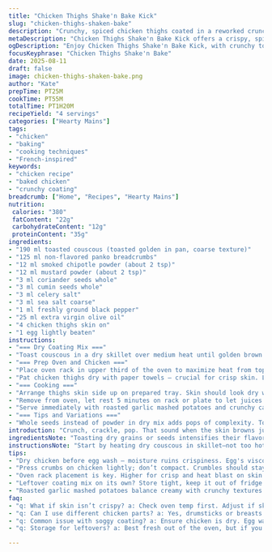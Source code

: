 ```yaml
---
title: "Chicken Thighs Shake'n Bake Kick"
slug: "chicken-thighs-shaken-bake"
description: "Crunchy, spiced chicken thighs coated in a reworked crunchy crust made from toasted couscous and panko. Smoky paprika swapped with chipotle powder for deeper heat. Adds cumin seeds whole for texture and aroma. Baked until skin crisps to a golden crackle; meat pulls clean from bone. A quick egg wash replaces batter for easier coating. Oven rack positioning shifted for better airflow and even browning. Accompanied by roasted garlic mashed potatoes and a tangy cabbage slaw. Simple, straightforward. Techniques honed to avoid soggy coating or drying out the meat."
metaDescription: "Chicken Thighs Shake'n Bake Kick offers a crispy, spiced exterior with tender meat. A must-try for those who love texture and flavor contrast."
ogDescription: "Enjoy Chicken Thighs Shake'n Bake Kick, with crunchy toasted couscous crust. Perfect texture and smoky flavor for your next meal."
focusKeyphrase: "Chicken Thighs Shake'n Bake"
date: 2025-08-11
draft: false
image: chicken-thighs-shaken-bake.png
author: "Kate"
prepTime: PT25M
cookTime: PT55M
totalTime: PT1H20M
recipeYield: "4 servings"
categories: ["Hearty Mains"]
tags:
- "chicken"
- "baking"
- "cooking techniques"
- "French-inspired"
keywords:
- "chicken recipe"
- "baked chicken"
- "crunchy coating"
breadcrumb: ["Home", "Recipes", "Hearty Mains"]
nutrition: 
 calories: "380"
 fatContent: "22g"
 carbohydrateContent: "12g"
 proteinContent: "35g"
ingredients:
- "190 ml toasted couscous (toasted golden in pan, coarse texture)"
- "125 ml non-flavored panko breadcrumbs"
- "12 ml smoked chipotle powder (about 2 tsp)"
- "12 ml mustard powder (about 2 tsp)"
- "3 ml coriander seeds whole"
- "3 ml cumin seeds whole"
- "3 ml celery salt"
- "3 ml sea salt coarse"
- "1 ml freshly ground black pepper"
- "25 ml extra virgin olive oil"
- "4 chicken thighs skin on"
- "1 egg lightly beaten"
instructions:
- "=== Dry Coating Mix ==="
- "Toast couscous in a dry skillet over medium heat until golden brown and fragrant, stirring constantly to avoid burning; cool slightly. In a bowl, mix toasted couscous, panko, chipotle powder, mustard powder, celery salt, sea salt, pepper. Add whole coriander and cumin seeds last; they provide bursts of flavor and texture when bitten into. Stir in the olive oil so mixture clumps slightly but remains crumbly. Set aside."
- "=== Prep Oven and Chicken ==="
- "Place oven rack in upper third of the oven to maximize heat from top for crisp skin. Preheat oven to 210 °C (410 °F). Line a baking tray with parchment paper or a nonstick mat for cleanup and even cooking."
- "Pat chicken thighs dry with paper towels — crucial for crisp skin. Lightly coat each thigh with the beaten egg, shaking off excess so the coating adheres but doesn’t turn gummy. Immediately press thighs into the coating mixture, ensuring skin side and sides are thoroughly coated. Don’t overcrowd; work in batches if needed."
- "=== Cooking ==="
- "Arrange thighs skin side up on prepared tray. Skin should look dry with visible crumbs attached. Slide into preheated oven. Bake about 55 minutes, but look for skin turning deep golden brown with some darker spots — crackling sound when pressed lightly with tongs. Bone should pull easily when tested. If skin browns too fast, lower temp to 190 °C and extend by 5-10 minutes."
- "Remove from oven, let rest 5 minutes on rack or plate to let juices redistribute. Skin will firm up more as it rests, preventing sogginess."
- "Serve immediately with roasted garlic mashed potatoes and crunchy cabbage slaw—balance soft, creamy, and crispy textures."
- "=== Tips and Variations ==="
- "Whole seeds instead of powder in dry mix adds pops of complexity. Toasting couscous gives nuttiness absent in Rice Krispies substitute. Olive oil addition prevents dryness and helps crumbs brown evenly. Egg wash instead of batter cuts mess and creates crisp adhesion without sogginess. Chicken thighs naturally moister than breasts tolerate longer cook. Overcrowding tray is a sure way to steam coating off. Visual and tactile cues—crackling golden skin, easy bone pull—matter more than strict cook times."
introduction: "Crunch, crackle, pop. That sound when the skin browns just right and the coating catches fire with smoky heat. Forget soggy chicken drenched in sauce and dull crumbs. Focus on texture and timing. Toasted couscous replaces those bland cereal bits, giving actual toasted grain flavor plus more bite. Whole cumin and coriander seeds in the mix roast in the oven with the chicken. They swell, release oils, little explosions of spice under each bite. Egg wash first — no soaking, less slipping off. Bake high and upfront in oven for the heat blast your thighs need to crisp skin. Learning to spot when chicken is done by touch and appearance saves time and dry meat. Play with spices; chipotle lends smoky heat but don’t overdo it—balance is key. Starchy mashed potatoes with roasted garlic bring mellow richness next to crunchy slaw. This is technique and seasoning over fluff and shortcuts."
ingredientsNote: "Toasting dry grains or seeds intensifies their flavors and avoids raw starchy notes that leave dull aftertaste. Couscous behaves like a tiny pasta, providing nuttiness and absorbent texture that bread crumbs lack. Use panko for light crunch, avoid fine crumbs that cake. Whole cumin and coriander introduce texture contrast and tiny bursts of heat. Chipotle powder replaces paprika, adding a smoky warmth versus just color. Olive oil must be evenly distributed to brown crumbs without making coating greasy or soggy. Pat chicken dry with kitchen towel before applying egg; moisture ruins crispiness. Substitutions: use rye or millet flakes if you lack couscous, or crushed cornflakes for crunch and sweetness. For spice, ground chipotle is milder; add smoked paprika and cayenne if unavailable. Egg wash can be swapped with yogurt or buttermilk for tang, but adds moisture so reduce starting oil slightly."
instructionsNote: "Start by heating dry couscous in skillet—not too hot, stir constantly. Burnt couscous smells acrid. Combine dry ingredients separately before oil addition to avoid clumps. Coat chicken with egg quickly — if it sits too long, egg viscous qualities change and crumbs slide off. Press crumbs firmly onto the surface but don’t compact like meatballs; keep crumbles loose for crisp. Bake on upper oven rack for stronger radiant heat, but watch carefully so it doesn’t burn. Flip only if skin is stuck or uneven crisping occurs. Use tactile cues: chicken should feel loose at joint, not rubbery. Rest chicken on wire rack so bottom stays crisp instead of steaming. Leftover coating mix holds tightly covered, but lose crunchiness if refrigerated. Avoid overcrowding trays — space needed for air circulation, essential for crisp crust."
tips:
- "Dry chicken before egg wash — moisture ruins crispiness. Egg's viscosity changes, crumbs won't stick. Pat dry with paper towels, like really dry. Don't let the egg sit too long, or it'll get sloppy."
- "Press crumbs on chicken lightly; don’t compact. Crumbles should stay loose for better texture. Clumps will bake unevenly, prefer a light touch for crispiness. Kitchen cues matter, like golden skin and crisp sounds."
- "Oven rack placement is key. Higher for crisp and heat blast on skin. Watch closely to avoid burning. If skin sticks during cooking, cautiously flip; higher rack, stronger heat, but keep an eye."
- "Leftover coating mix on its own? Store tight, keep it out of fridge. Crunch goes bye-bye if you chill. Also, tailor spices to taste, new combinations — tons of options from smoked paprika to cayenne."
- "Roasted garlic mashed potatoes balance creamy with crunchy textures — they go hand in hand. Add butter, sour cream for richness. Cabbage slaw, tangy and fresh, cuts through the richness. Play with layers."
faq:
- "q: What if skin isn’t crispy? a: Check oven temp first. Adjust if skin browns too fast; also watch for steam. Higher rack means heat. Pat chicken dry, moisture is the enemy."
- "q: Can I use different chicken parts? a: Yes, drumsticks or breasts can work too, adjust cooking time as needed. Breasts cook faster, thighs take longer — adjust heat as necessary."
- "q: Common issue with soggy coating? a: Ensure chicken is dry. Egg wash can help adhesion but don’t leave on too long. Overcrowding trays leads to steam, ruining crunch."
- "q: Storage for leftovers? a: Best fresh out of the oven, but if you have extras, keep in a tight container. Can be reheated in oven for crispness; use parchment. No microwaves."

---
```

